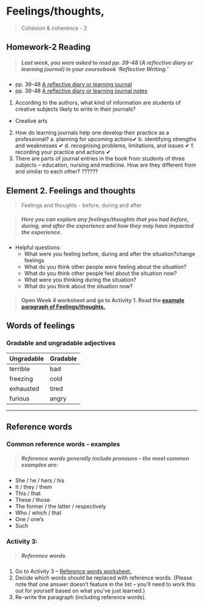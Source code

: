 # Feelings/thoughts, 
>Cohesion & coherence - 2


## Homework-2 Reading

> ##### Last week, you were asked to read pp. 39-48 (A reflective diary or learning journal) in your coursebook ‘Reflective Writing.’


  - pp. 39-48 [ A reflective diary or learning journal](/csweek3description/materials/CS1Week3Kortextreading.pdf) 
  - pp. 39-48 [A reflective diary or learning journal notes ](/csweek3description/materials/CS1Week3Kortextreading.md)

1. According to the authors, what kind of information are students of creative subjects likely to write in their journals?
- Creative arts
2. How do learning journals help one develop their practice as a professional?
a. planning for upcoming actions✔
b. identifying strengths and weaknesses ✔
d. recognising problems, limitations, and issues ✔
f. recording your practice and actions ✔
3. There are parts of journal entries in the book from students of three subjects – education, nursing and medicine. How are they different from and similar to each other?
??????


## Element 2. Feelings and thoughts

>  Feelings and thoughts - before, during and after

>##### Here you can explore any feelings/thoughts that you had before, during, and after the experience and how they may have impacted the experience.

- Helpful questions:
    - What were you feeling before, during and after the situation?change feelings
    - What do you think other people were feeling about the situation?
    - What do you think other people feel about the situation now?
    - What were you thinking during the situation?
    - What do you think about the situation now?

>#### Open Week 4 worksheet and go to Activity 1. Read the [example paragraph of Feelings/thoughts.](/csweek4/materials/week4Worksheet.md#activity-1)

## Words of feelings
### Gradable and ungradable adjectives
|Ungradable|	Gradable|
|----------|----------|
|terrible|	bad|
freezing|	cold
exhausted|	tired
furious|	angry
---
## Reference words
### Common reference words - examples
> ##### Reference words generally include pronouns – the most common examples are: 
- She / he / hers / his
- It / they / them
- This / that
- These / those
- The former / the latter / respectively
- Who / which / that
- One / one’s
- Such

### Activity 3: 
>##### Reference words



1. Go to Activity 3 – [Reference words worksheet.](/csweek4/materials/week4Worksheet.md#activity-3)
2. Decide which words should be replaced with reference words. (Please note that one answer doesn’t feature in the list – you’ll need to work this out for yourself based on what you’ve just learned.)
3. Re-write the paragraph (including reference words).